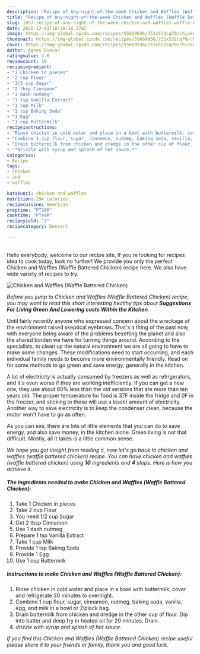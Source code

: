 ```yaml
---
description: "Recipe of Any-night-of-the-week Chicken and Waffles (Waffle Battered Chicken)"
title: "Recipe of Any-night-of-the-week Chicken and Waffles (Waffle Battered Chicken)"
slug: 1857-recipe-of-any-night-of-the-week-chicken-and-waffles-waffle-battered-chicken
date: 2020-12-01T18:38:18.378Z
image: https://img-global.cpcdn.com/recipes/55669936/751x532cq70/chicken-and-waffles-waffle-battered-chicken-recipe-main-photo.jpg
thumbnail: https://img-global.cpcdn.com/recipes/55669936/751x532cq70/chicken-and-waffles-waffle-battered-chicken-recipe-main-photo.jpg
cover: https://img-global.cpcdn.com/recipes/55669936/751x532cq70/chicken-and-waffles-waffle-battered-chicken-recipe-main-photo.jpg
author: Agnes Duncan
ratingvalue: 4.6
reviewcount: 10
recipeingredient:
- "1 Chicken in pieces"
- "2 cup Flour"
- "1/2 cup Sugar"
- "2 tbsp Cinnamon"
- "1 dash nutmeg"
- "1 tsp Vanilla Extract"
- "1 cup Milk"
- "1 tsp Baking Soda"
- "1 Egg"
- "1 cup Buttermilk"
recipeinstructions:
- "Rinse chicken in cold water and place in a bowl with buttermilk, cover and refrigerate 30 minutes to overnight."
- "Combine 1 cup flour, sugar, cinnamon, nutmeg, baking soda, vanilla, egg, and milk in a bowl or Ziplock bag."
- "Drain buttermilk from chicken and dredge in the other cup of flour. Dip into batter and deep fry in heated oil for 20 minutes. Drain."
- "*drizzle with syrup and splash of hot sauce.*"
categories:
- Recipe
tags:
- chicken
- and
- waffles

katakunci: chicken and waffles 
nutrition: 294 calories
recipecuisine: American
preptime: "PT16M"
cooktime: "PT49M"
recipeyield: "2"
recipecategory: Dessert

---
```

<br>
Hello everybody, welcome to our recipe site, If you're looking for recipes idea to cook today, look no further! We provide you only the perfect Chicken and Waffles (Waffle Battered Chicken) recipe here. We also have wide variety of recipes to try.
<br>


![Chicken and Waffles (Waffle Battered Chicken)](https://img-global.cpcdn.com/recipes/55669936/751x532cq70/chicken-and-waffles-waffle-battered-chicken-recipe-main-photo.jpg)

<i>Before you jump to Chicken and Waffles (Waffle Battered Chicken) recipe, you may want to read this short interesting healthy tips about 
<strong>Suggestions For Living Green And Lowering costs Within the Kitchen</strong>.</i>
</br>

Until fairly recently anyone who expressed concern about the wreckage of the environment raised skeptical eyebrows. That's a thing of the past now, with everyone being aware of the problems besetting the planet and also the shared burden we have for turning things around. According to the specialists, to clean up the natural environment we are all going to have to make some changes. These modifications need to start occurring, and each individual family needs to become more environmentally friendly. Read on for some methods to go green and save energy, generally in the kitchen.

A lot of electricity is actually consumed by freezers as well as refrigerators, and it's even worse if they are working inefficiently. If you can get a new one, they use about 60% less than the old versions that are more than ten years old. The proper temperature for food is 37F inside the fridge and 0F in the freezer, and sticking to these will use a lesser amount of electricity. Another way to save electricity is to keep the condenser clean, because the motor won't have to go as often.

As you can see, there are lots of little elements that you can do to save energy, and also save money, in the kitchen alone. Green living is not that difficult. Mostly, all it takes is a little common sense.


<i>We hope you got insight from reading it, now let's go back to chicken and waffles (waffle battered chicken) recipe. You can have chicken and waffles (waffle battered chicken) using <strong>10</strong> ingredients and <strong>4</strong> steps. Here is how you achieve it.
</i>

##### The ingredients needed to make Chicken and Waffles (Waffle Battered Chicken):

1. Take 1 Chicken in pieces
1. Take 2 cup Flour
1. You need 1/2 cup Sugar
1. Get 2 tbsp Cinnamon
1. Use 1 dash nutmeg
1. Prepare 1 tsp Vanilla Extract
1. Take 1 cup Milk
1. Provide 1 tsp Baking Soda
1. Provide 1 Egg
1. Use 1 cup Buttermilk


##### Instructions to make Chicken and Waffles (Waffle Battered Chicken):

1. Rinse chicken in cold water and place in a bowl with buttermilk, cover and refrigerate 30 minutes to overnight.
1. Combine 1 cup flour, sugar, cinnamon, nutmeg, baking soda, vanilla, egg, and milk in a bowl or Ziplock bag.
1. Drain buttermilk from chicken and dredge in the other cup of flour. Dip into batter and deep fry in heated oil for 20 minutes. Drain.
1. *drizzle with syrup and splash of hot sauce.*


<i>If you find this Chicken and Waffles (Waffle Battered Chicken) recipe useful please share it to your friends or family, thank you and good luck.</i>

